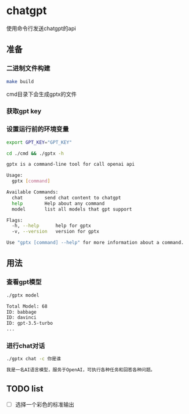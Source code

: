 # chatgpt
使用命令行发送chatgpt的api

## 准备

### 二进制文件构建
```Bash
make build
```
cmd目录下会生成gptx的文件

### 获取gpt key

### 设置运行前的环境变量
```Bash
export GPT_KEY="GPT_KEY"
```

```Bash
cd ./cmd && ./gptx -h

gptx is a command-line tool for call openai api

Usage:
  gptx [command]

Available Commands:
  chat        send chat content to chatgpt
  help        Help about any command
  model       list all models that gpt support

Flags:
  -h, --help      help for gptx
  -v, --version   version for gptx

Use "gptx [command] --help" for more information about a command.
```

## 用法

### 查看gpt模型

```Bash
./gptx model

Total Model: 68
ID: babbage
ID: davinci
ID: gpt-3.5-turbo
...
```
### 进行chat对话

```Bash
./gptx chat -c 你是谁 

我是一名AI语言模型，服务于OpenAI，可执行各种任务和回答各种问题。
```

## TODO list
- [ ] 选择一个彩色的标准输出
